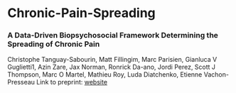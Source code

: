 # Chronic-Pain-Spreading
### A Data-Driven Biopsychosocial Framework Determining the Spreading of Chronic Pain
Christophe Tanguay-Sabourin, Matt Fillingim, Marc Parisien, Gianluca V Guglietti1, 
Azin Zare, Jax Norman, Ronrick Da-ano, Jordi Perez, Scott J Thompson, Marc O 
Martel, Mathieu Roy, Luda Diatchenko, Etienne Vachon-Presseau
Link to preprint: [website](https://www.medrxiv.org/content/10.1101/2022.07.22.22277850v1)
